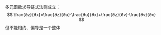 多元函数求导链式法则成立：
$$
\frac{∂z}{∂x}=\frac{∂z}{∂u}⋅\frac{∂u}{∂x}+\frac{∂z}{∂v}⋅\frac{∂v}{∂x}  
$$
但不能相约、偏导是一个整体